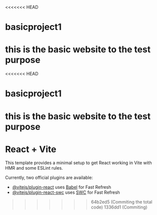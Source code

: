 <<<<<<< HEAD
# basicproject1
this is the basic website to the test purpose
=======
<<<<<<< HEAD
# basicproject1
this is the basic website to the test purpose
=======
# React + Vite

This template provides a minimal setup to get React working in Vite with HMR and some ESLint rules.

Currently, two official plugins are available:

- [@vitejs/plugin-react](https://github.com/vitejs/vite-plugin-react/blob/main/packages/plugin-react/README.md) uses [Babel](https://babeljs.io/) for Fast Refresh
- [@vitejs/plugin-react-swc](https://github.com/vitejs/vite-plugin-react-swc) uses [SWC](https://swc.rs/) for Fast Refresh
>>>>>>> 64b2ed5 (Commiting the total code)
>>>>>>> 1336dd1 (Commiting)
